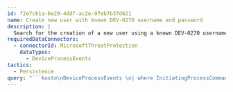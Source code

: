 ```yaml
---
id: f2e7c61a-6e29-4ddf-ac2e-97eb7b37d621
name: Create new user with known DEV-0270 username and password
description: |
  Search for the creation of a new user using a known DEV-0270 username/password schema.
requiredDataConnectors:
  - connectorId: MicrosoftThreatProtection
    dataTypes:
      - DeviceProcessEvents
tactics:
  - Persistence
query: "```kusto\nDeviceProcessEvents \n| where InitiatingProcessCommandLine has_all('net user', '/add') \n| parse InitiatingProcessCommandLine with * \"user \" username \" \"* \n| extend password = extract(@\"\\buser\\s+[^\\s]+\\s+([^\\s]+)\", 1, InitiatingProcessCommandLine) \n| where username in('DefaultAccount') or password in('P@ssw0rd1234', '_AS_@1394')\n```"
---
```


